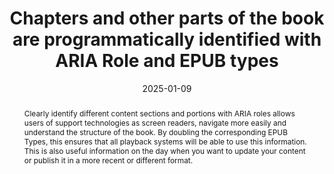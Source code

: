 ---
title: Chapters and other parts of the book are programmatically identified with ARIA Role and EPUB types
abstract: Clearly identify different content sections and portions with ARIA roles allows users of support technologies as screen readers, navigate more easily and understand the structure of the book. By doubling the corresponding EPUB Types, this ensures that all playback systems will be able to use this information. This is also useful information on the day when you want to update your content or publish it in a more recent or different format.
categories:
  - Structure And Code
agrege: O4109-E020
opquast: 4 109
indiceebook: "20"
description: Rule 020
before: "019"
weight: "020"
after: "021"
actif: "1"
layout: rules
date: 2025-01-09
tags:
  - Accessibility
  - Interoperability
objectif:
  - Ensure users of assistive technologies can navigate and understand the structure of the book.
  - Provide a clear identification of chapters and other portions of the book.
Meo:
  - Use appropriate ARIA keys to identify different sections of the book, such as chapters
  - Document the ARIA roles used and their simplicity to facilitate maintenance and future updates.
Controle:
  - Use screen readers like NVDA, JAWS, or VoiceOver to navigate through the book and ensure that the sections are correctly identified.
epubcheck: null
ace: true
humancheck: true
ReadiumGoToolkit: null
Source:
  - "[currency symbol] SNE"
Referentiel:
  - "[Web Content Accessibility Guidelines (WCAG)](https://www.w3.org/WAI/standards-guidelines/wcag/)"
  - "[[EPUB Type and ARIA Role Authoring guide](https://w3c.github.io/epub-specs/epub33/epub-aria-authoring/)]"
steps:
  - Production numérique
  - Projet éditorial
  - Production numérique
---